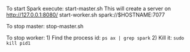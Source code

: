 To start Spark execute:
    start-master.sh
    This will create a server on http://127.0.0.1:8080/
    start-worker.sh spark://$HOSTNAME:7077

To stop master:
    stop-master.sh

To stop worker:
    1) Find the process id:
        `ps ax | grep spark`
    2) Kill it:
        `sudo kill pid1`
